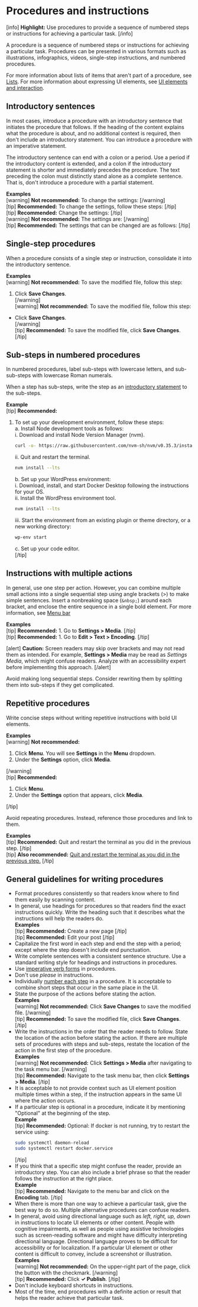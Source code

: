 # Procedures and instructions

[info] **Highlight:** Use procedures to provide a sequence of numbered steps or instructions for achieving a particular task. [/info]  

A procedure is a sequence of numbered steps or instructions for achieving a particular task. Procedures can be presented in various formats such as illustrations, infographics, videos, single-step instructions, and numbered procedures.

For more information about lists of items that aren't part of a procedure, see [Lists](https://make.wordpress.org/docs/style-guide/formatting/lists/).
For more information about expressing UI elements, see [UI elements and interaction](https://make.wordpress.org/docs/style-guide/developer-content/ui-elements/).

## Introductory sentences

In most cases, introduce a procedure with an introductory sentence that initiates the procedure that follows. If the heading of the content explains what the procedure is about, and no additional context is required, then don't include an introductory statement. You can introduce a procedure with an imperative statement.

The introductory sentence can end with a colon or a period. Use a period if the introductory content is extended, and a colon if the introductory statement is shorter and immediately precedes the procedure. The text preceding the colon must distinctly stand alone as a complete sentence. That is, don't introduce a procedure with a partial statement.

**Examples**  
[warning] **Not recommended:** To change the settings: [/warning]  
[tip] **Recommended:** To change the settings, follow these steps: [/tip]  
[tip] **Recommended:** Change the settings: [/tip]  
[warning] **Not recommended:** The settings are: [/warning]  
[tip] **Recommended:** The settings that can be changed are as follows: [/tip]  

## Single-step procedures

When a procedure consists of a single step or instruction, consolidate it into the introductory sentence.

**Examples**  
[warning] **Not recommended:** To save the modified file, follow this step:  
1. Click **Save Changes**.  
[/warning]  
[warning] **Not recommended:** To save the modified file, follow this step:  
- Click **Save Changes**.  
[/warning]  
[tip] **Recommended:** To save the modified file, click **Save Changes**. [/tip]  

## Sub-steps in numbered procedures

In numbered procedures, label sub-steps with lowercase letters, and sub-sub-steps with lowercase Roman numerals.

When a step has sub-steps, write the step as an [introductory statement](#introductory-sentences) to the sub-steps.

**Example**  
[tip] **Recommended:**  
1. To set up your development environment, follow these steps:<br>
   a. Install Node development tools as follows:<br>
      i. Download and install Node Version Manager (nvm).<br>
      ```sh
      curl -o- https://raw.githubusercontent.com/nvm-sh/nvm/v0.35.3/install.sh | bash
      ```  
      ii. Quit and restart the terminal.<br>
      ```sh
      nvm install --lts
      ```  
   b. Set up your WordPress environment:<br>
      i. Download, install, and start Docker Desktop following the instructions for your OS.<br>
      ii. Install the WordPress environment tool.<br>
      ```sh
      nvm install --lts
      ```  
      iii. Start the environment from an existing plugin or theme directory, or a new working directory:<br>
      ```sh
      wp-env start
      ```  
   c. Set up your code editor.<br>
[/tip]  

## Instructions with multiple actions

In general, use one step per action. However, you can combine multiple small actions into a single sequential step using angle brackets (>) to make simple sentences. Insert a nonbreaking space (`&nbsp;`) around each bracket, and enclose the entire sequence in a single bold element. For more information, see [Menu bar](https://make.wordpress.org/docs/style-guide/developer-content/ui-elements/#menu-bar)

**Examples**  
[tip] **Recommended:** 1. Go to **Settings > Media**. [/tip]  
[tip] **Recommended:** 1. Go to **Edit > Text > Encoding**. [/tip]  

[alert] **Caution:** Screen readers may skip over brackets and may not read them as intended. For example, **Settings > Media** may be read as *Settings Media*, which might confuse readers. Analyze with an accessibility expert before implementing this approach. [/alert]  

Avoid making long sequential steps. Consider rewriting them by splitting them into sub-steps if they get complicated.

## Repetitive procedures

Write concise steps without writing repetitive instructions with bold UI elements.  

**Examples**  
[warning] **Not recommended:**  
1. Click **Menu**. You will see **Settings** in the **Menu** dropdown.  
2. Under the **Settings** option, click **Media**.  

[/warning]  
[tip] **Recommended:**  
1. Click **Menu**.  
2. Under the **Settings** option that appears, click **Media**.  

[/tip]  

Avoid repeating procedures. Instead, reference those procedures and link to them.  

**Examples**  
[tip] **Recommended:** Quit and restart the terminal as you did in the previous step. [/tip]  
[tip] **Also recommended:** [Quit and restart the terminal as you did in the previous step.](#) [/tip]  

## General guidelines for writing procedures

- Format procedures consistently so that readers know where to find them easily by scanning content.
- In general, use headings for procedures so that readers find the exact instructions quickly. Write the heading such that it describes what the instructions will help the readers do.  
  **Examples**<br>
  [tip] **Recommended:** Create a new page [/tip]  
  [tip] **Recommended:** Edit your post [/tip]  
- Capitalize the first word in each step and end the step with a period; except where the step doesn't include end punctuation.
- Write complete sentences with a consistent sentence structure. Use a standard writing style for headings and instructions in procedures.
- Use [imperative verb forms](https://make.wordpress.org/docs/style-guide/formatting/procedures/#introductory-sentences) in procedures.
- Don't use *please* in instructions.
- Individually [number each step](#sub-steps-in-numbered-procedures) in a procedure. It is acceptable to combine short steps that occur in the same place in the UI.
- State the purpose of the actions before stating the action.  
  **Examples**<br>
  [warning] **Not recommended:** Click **Save Changes** to save the modified file. [/warning]  
  [tip] **Recommended:** To save the modified file, click **Save Changes**. [/tip]  
- Write the instructions in the order that the reader needs to follow. State the location of the action before stating the action. If there are multiple sets of procedures with steps and sub-steps, restate the location of the action in the first step of the procedure.  
  **Examples**<br>
  [warning] **Not recommended:** Click **Settings > Media** after navigating to the task menu bar. [/warning]  
  [tip] **Recommended:** Navigate to the task menu bar, then click **Settings > Media**. [/tip]  
- It is acceptable to not provide context such as UI element position multiple times within a step, if the instruction appears in the same UI where the action occurs.
- If a particular step is optional in a procedure, indicate it by mentioning "Optional" at the beginning of the step.  
  **Example**<br>
  [tip] **Recommended:** Optional: If docker is not running, try to restart the service using:  
  ```sh
  sudo systemctl daemon-reload
  sudo systemctl restart docker.service
  ```
  [/tip]  
- If you think that a specific step might confuse the reader, provide an introductory step. You can also include a brief phrase so that the reader follows the instruction at the right place.  
  **Example**<br>
  [tip] **Recommended:** Navigate to the menu bar and click on the **Encoding** tab. [/tip]  
- When there is more than one way to achieve a particular task, give the best way to do so. Multiple alternative procedures can confuse readers.
- In general, avoid using directional language such as *left, right, up, down* in instructions to locate UI elements or other content. People with cognitive impairments, as well as people using assistive technologies such as screen-reading software and might have difficulty interpreting directional language. Directional language proves to be difficult for accessibility or for localization. If a particular UI element or other content is difficult to convey, include a screenshot or illustration.  
  **Examples**<br>
  [warning] **Not recommended:** On the upper-right part of the page, click the button with the checkmark. [/warning]  
  [tip] **Recommended:** Click **✓ Publish**. [/tip]  
- Don't include keyboard shortcuts in instructions.
- Most of the time, end procedures with a definite action or result that helps the reader achieve that particular task.
